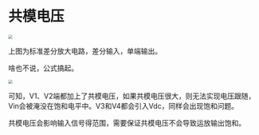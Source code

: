 # 共模电压

<img src="https://mythidea.oss-cn-beijing.aliyuncs.com/undefinedd0bfdfb504c144d29278" style="zoom:50%;" />

上图为标准差分放大电路，差分输入，单端输出。

啥也不说，公式搞起。

<img src="https://mythidea.oss-cn-beijing.aliyuncs.com/undefinedb1ea42ff445f42a4bc76" style="zoom: 50%;" />

可知，V1、V2端都加上了共模电压，如果共模电压很大，则无法实现电压跟随，Vin会被淹没在饱和电平中。V3和V4都会引入Vdc，同样会出现饱和问题。

共模电压会影响输入信号得范围，需要保证共模电压不会导致运放输出饱和。
